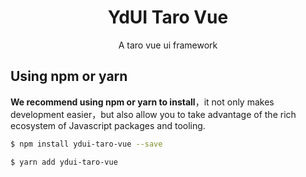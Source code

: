 <h1 align="center">YdUI Taro Vue</h1>
<p align="center">A taro vue ui framework</p>

## Using npm or yarn
**We recommend using npm or yarn to install**，it not only makes development easier，but also allow you to take advantage of the rich ecosystem of Javascript packages and tooling.

```bash
$ npm install ydui-taro-vue --save
```

```bash
$ yarn add ydui-taro-vue
```